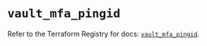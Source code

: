 # `vault_mfa_pingid`

Refer to the Terraform Registry for docs: [`vault_mfa_pingid`](https://registry.terraform.io/providers/hashicorp/vault/5.0.0/docs/resources/mfa_pingid).
